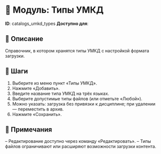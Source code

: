 # 📘 Модуль: Типы УМКД
**ID**: catalogs_umkd_types
**Доступно для**: 

## 📝 Описание
Справочник, в котором хранятся типы УМКД с настройкой формата загрузки.

## 🩜 Шаги
1. Выберите из меню пункт «Типы УМКД».
2. Нажмите «Добавить».
3. Введите название типа УМКД на трёх языках.
4. Выберите допустимые типы файлов (или отметьте «Любой»).
5. Можно указать: загрузка без привязки к дисциплине; при удалении — переместить в архив.
6. Нажмите «Сохранить».

## 📌 Примечания
– Редактирование доступно через команду «Редактировать».
– Типы файлов ограничивают или расширяют возможности загрузки контента.
